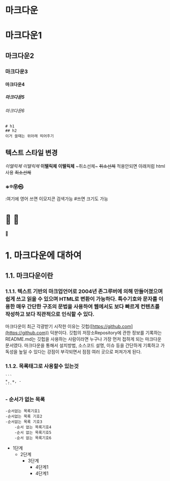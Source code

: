 <h1>마크다운</h1>

# 마크다운1
## 마크다운2
### 마크다운3
#### 마크다운4
##### 마크다운5
###### 마크다운6

```
# h1
## h2
이거 쓸때는 위아래 띄어주기
```
## 텍스트 스타일 변경
*이텔릭체*
_이텔릭체_
**이텔릭체**
__이텔릭체__
~취소선체~
~~취소선체~~
적용안되면 아래처럼 html사용
<s>최소선체</s>

### ※®㉾㉿

:여기에 영어 쓰면 이모지콘 검색가능 #쓰면 크기도 가능
# 🎱 🎱
🎱

# 1. 마크다운에 대하여
## 1.1. 마크다운이란
### 1.1.1. 텍스트 기반의 마크업언어로 2004년 존그루버에 의해 만들어졌으며 쉽게 쓰고 읽을 수 있으며 HTML로 변환이 가능하다. 특수기호와 문자를 이용한 매우 간단한 구조의 문법을 사용하여 웹에서도 보다 빠르게 컨텐츠를 작성하고 보다 직관적으로 인식할 수 있다.
마크다운이 최근 각광받기 시작한 이유는 깃헙([https://github.com](https://github.com)) 덕분이다. 깃헙의 저장소Repository에 관한 정보를 기록하는 README.md는 깃헙을 사용하는 사람이라면 누구나 가장 먼저 접하게 되는 마크다운 문서였다. 마크다운을 통해서 설치방법, 소스코드 설명, 이슈 등을 간단하게 기록하고 가독성을 높일 수 있다는 강점이 부각되면서 점점 여러 곳으로 퍼져가게 된다.

### 1.1.2. 목록태그로 사용할수 있는것

    ```
    *, +, -
    ```
### - 순서가 없는 목록
    -순서없는 목록기호1
    -순서없는 목록 기호2
    -순서없는 목록 기호3
        -순서 없는 목록기호4
        -순서 없는 목록기호5
        -순서 없는 목록기호6

* 1단계
  - 2단계
    + 3단계
      + 4단계1
      + 4단계1
